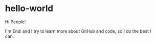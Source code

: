 # hello-world
Hi People! 

I'm Endi and I try to learn more about GitHub and code, so I do the best I can.
